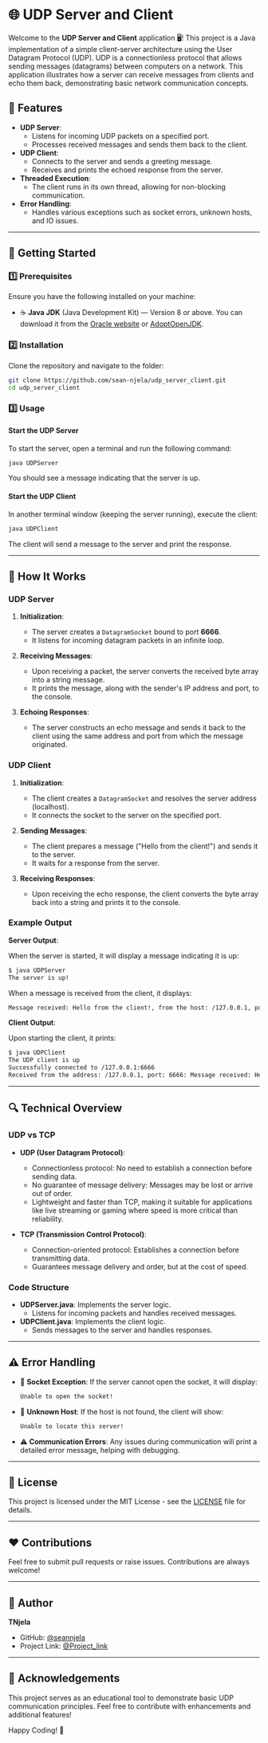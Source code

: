 # 🌐 UDP Server and Client

Welcome to the **UDP Server and Client** application 🖥️! This project is a Java implementation of a simple client-server architecture using the User Datagram Protocol (UDP). UDP is a connectionless protocol that allows sending messages (datagrams) between computers on a network. This application illustrates how a server can receive messages from clients and echo them back, demonstrating basic network communication concepts.

## 📝 Features

- **UDP Server**:
  - Listens for incoming UDP packets on a specified port.
  - Processes received messages and sends them back to the client.
- **UDP Client**:
  - Connects to the server and sends a greeting message.
  - Receives and prints the echoed response from the server.
- **Threaded Execution**:
  - The client runs in its own thread, allowing for non-blocking communication.
- **Error Handling**:
  - Handles various exceptions such as socket errors, unknown hosts, and IO issues.

---

## 🚀 Getting Started

### 1️⃣ **Prerequisites**

Ensure you have the following installed on your machine:

- ☕ **Java JDK** (Java Development Kit) — Version 8 or above. You can download it from the [Oracle website](https://www.oracle.com/java/technologies/javase-jdk11-downloads.html) or [AdoptOpenJDK](https://adoptopenjdk.net/).

### 2️⃣ **Installation**

Clone the repository and navigate to the folder:

```bash
git clone https://github.com/sean-njela/udp_server_client.git
cd udp_server_client
```

### 3️⃣ **Usage**

#### Start the UDP Server

To start the server, open a terminal and run the following command:

```bash
java UDPServer
```

You should see a message indicating that the server is up.

#### Start the UDP Client

In another terminal window (keeping the server running), execute the client:

```bash
java UDPClient
```

The client will send a message to the server and print the response.

---

## 📂 How It Works

### UDP Server

1. **Initialization**:

   - The server creates a `DatagramSocket` bound to port **6666**.
   - It listens for incoming datagram packets in an infinite loop.

2. **Receiving Messages**:

   - Upon receiving a packet, the server converts the received byte array into a string message.
   - It prints the message, along with the sender's IP address and port, to the console.

3. **Echoing Responses**:
   - The server constructs an echo message and sends it back to the client using the same address and port from which the message originated.

### UDP Client

1. **Initialization**:

   - The client creates a `DatagramSocket` and resolves the server address (localhost).
   - It connects the socket to the server on the specified port.

2. **Sending Messages**:

   - The client prepares a message ("Hello from the client!") and sends it to the server.
   - It waits for a response from the server.

3. **Receiving Responses**:
   - Upon receiving the echo response, the client converts the byte array back into a string and prints it to the console.

### Example Output

**Server Output**:

When the server is started, it will display a message indicating it is up:

```bash
$ java UDPServer
The server is up!
```

When a message is received from the client, it displays:

```bash
Message received: Hello from the client!, from the host: /127.0.0.1, port: 54321
```

**Client Output**:

Upon starting the client, it prints:

```bash
$ java UDPClient
The UDP client is up
Successfully connected to /127.0.0.1:6666
Received from the address: /127.0.0.1, port: 6666: Message received: Hello from the client!, from the host: /127.0.0.1, port: 54321
```

---

## 🔍 Technical Overview

### UDP vs TCP

- **UDP (User Datagram Protocol)**:

  - Connectionless protocol: No need to establish a connection before sending data.
  - No guarantee of message delivery: Messages may be lost or arrive out of order.
  - Lightweight and faster than TCP, making it suitable for applications like live streaming or gaming where speed is more critical than reliability.

- **TCP (Transmission Control Protocol)**:
  - Connection-oriented protocol: Establishes a connection before transmitting data.
  - Guarantees message delivery and order, but at the cost of speed.

### Code Structure

- **UDPServer.java**: Implements the server logic.
  - Listens for incoming packets and handles received messages.
- **UDPClient.java**: Implements the client logic.
  - Sends messages to the server and handles responses.

---

## ⚠️ Error Handling

- 🚫 **Socket Exception**: If the server cannot open the socket, it will display:

  ```bash
  Unable to open the socket!
  ```

- 🛑 **Unknown Host**: If the host is not found, the client will show:

  ```bash
  Unable to locate this server!
  ```

- ⚠️ **Communication Errors**: Any issues during communication will print a detailed error message, helping with debugging.

---

## 📜 License

This project is licensed under the MIT License - see the [LICENSE](LICENSE) file for details.

---

## ❤️ Contributions

Feel free to submit pull requests or raise issues. Contributions are always welcome!

---

## 👤 Author

**TNjela**

- GitHub: [@seannjela](https://github.com/sean-njela/udp_server_client.git)
- Project Link: [@Project_link](https://roadmap.sh/projects/udp-server-client)

---

## 🎉 Acknowledgements

This project serves as an educational tool to demonstrate basic UDP communication principles. Feel free to contribute with enhancements and additional features!

Happy Coding! 🎉
